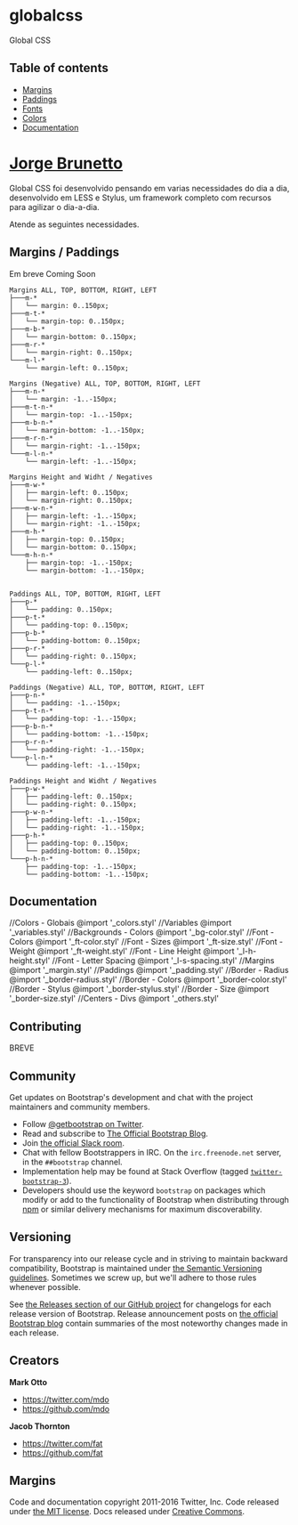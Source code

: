 # globalcss
Global CSS

## Table of contents

* [Margins](#margins)
* [Paddings](#paddings)
* [Fonts](#fonts)
* [Colors](#colors)
* [Documentation](#documentation)



# [Jorge Brunetto](http://jorgebrunetto.com.br)

Global CSS foi desenvolvido pensando em varias necessidades do dia a dia, desenvolvido em LESS e Stylus, um framework completo com recursos para agilizar o dia-a-dia.

Atende as seguintes necessidades.

## Margins / Paddings
Em breve
Coming Soon

```
Margins ALL, TOP, BOTTOM, RIGHT, LEFT
├───m-*
│   └── margin: 0..150px;
├───m-t-*
│   └── margin-top: 0..150px;
├───m-b-*
│   └── margin-bottom: 0..150px;
├───m-r-*
│   └── margin-right: 0..150px;
└───m-l-*
    └── margin-left: 0..150px;

Margins (Negative) ALL, TOP, BOTTOM, RIGHT, LEFT
├───m-n-*   
│   └── margin: -1..-150px;
├───m-t-n-*
│   └── margin-top: -1..-150px;
├───m-b-n-*
│   └── margin-bottom: -1..-150px;
├───m-r-n-*
│   └── margin-right: -1..-150px;
└───m-l-n-*
    └── margin-left: -1..-150px;

Margins Height and Widht / Negatives
├───m-w-*   
│   ├── margin-left: 0..150px;
│   └── margin-right: 0..150px;
├───m-w-n-*   
│   ├── margin-left: -1..-150px;
│   └── margin-right: -1..-150px;
├───m-h-*   
│   ├── margin-top: 0..150px;
│   └── margin-bottom: 0..150px;
└───m-h-n-*   
    ├── margin-top: -1..-150px;
    └── margin-bottom: -1..-150px;


Paddings ALL, TOP, BOTTOM, RIGHT, LEFT
├───p-*
│   └── padding: 0..150px;
├───p-t-*
│   └── padding-top: 0..150px;
├───p-b-*
│   └── padding-bottom: 0..150px;
├───p-r-*
│   └── padding-right: 0..150px;
└───p-l-*
    └── padding-left: 0..150px;

Paddings (Negative) ALL, TOP, BOTTOM, RIGHT, LEFT
├───p-n-*   
│   └── padding: -1..-150px;
├───p-t-n-*
│   └── padding-top: -1..-150px;
├───p-b-n-*
│   └── padding-bottom: -1..-150px;
├───p-r-n-*
│   └── padding-right: -1..-150px;
└───p-l-n-*
    └── padding-left: -1..-150px;

Paddings Height and Widht / Negatives
├───p-w-*   
│   ├── padding-left: 0..150px;
│   └── padding-right: 0..150px;
├───p-w-n-*   
│   ├── padding-left: -1..-150px;
│   └── padding-right: -1..-150px;
├───p-h-*   
│   ├── padding-top: 0..150px;
│   └── padding-bottom: 0..150px;
└───p-h-n-*   
    ├── padding-top: -1..-150px;
    └── padding-bottom: -1..-150px;
```

## Documentation

//Colors - Globais
@import '_colors.styl'
//Variables
@import '_variables.styl'
//Backgrounds - Colors
@import '_bg-color.styl'
//Font - Colors
@import '_ft-color.styl'
//Font - Sizes
@import '_ft-size.styl'
//Font - Weight
@import '_ft-weight.styl'
//Font - Line Height
@import '_l-h-height.styl'
//Font - Letter Spacing
@import '_l-s-spacing.styl'
//Margins
@import '_margin.styl'
//Paddings
@import '_padding.styl'
//Border - Radius
@import '_border-radius.styl'
//Border - Colors
@import '_border-color.styl'
//Border - Stylus
@import '_border-stylus.styl'
//Border - Size
@import '_border-size.styl'
//Centers - Divs
@import '_others.styl'


## Contributing

BREVE


## Community

Get updates on Bootstrap's development and chat with the project maintainers and community members.

* Follow [@getbootstrap on Twitter](https://twitter.com/getbootstrap).
* Read and subscribe to [The Official Bootstrap Blog](http://blog.getbootstrap.com).
* Join [the official Slack room](https://bootstrap-slack.herokuapp.com).
* Chat with fellow Bootstrappers in IRC. On the `irc.freenode.net` server, in the `##bootstrap` channel.
* Implementation help may be found at Stack Overflow (tagged [`twitter-bootstrap-3`](https://stackoverflow.com/questions/tagged/twitter-bootstrap-3)).
* Developers should use the keyword `bootstrap` on packages which modify or add to the functionality of Bootstrap when distributing through [npm](https://www.npmjs.com/browse/keyword/bootstrap) or similar delivery mechanisms for maximum discoverability.


## Versioning

For transparency into our release cycle and in striving to maintain backward compatibility, Bootstrap is maintained under [the Semantic Versioning guidelines](http://semver.org/). Sometimes we screw up, but we'll adhere to those rules whenever possible.

See [the Releases section of our GitHub project](https://github.com/twbs/bootstrap/releases) for changelogs for each release version of Bootstrap. Release announcement posts on [the official Bootstrap blog](http://blog.getbootstrap.com) contain summaries of the most noteworthy changes made in each release.


## Creators

**Mark Otto**

* <https://twitter.com/mdo>
* <https://github.com/mdo>

**Jacob Thornton**

* <https://twitter.com/fat>
* <https://github.com/fat>


## Margins

Code and documentation copyright 2011-2016 Twitter, Inc. Code released under [the MIT license](https://github.com/twbs/bootstrap/blob/master/LICENSE). Docs released under [Creative Commons](https://github.com/twbs/bootstrap/blob/master/docs/LICENSE).
